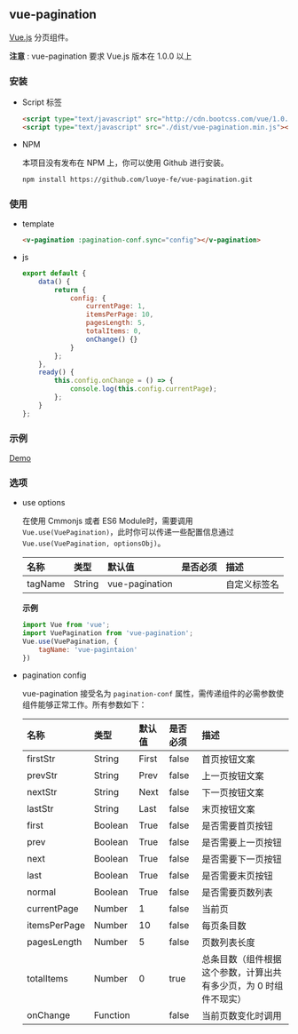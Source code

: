 vue-pagination
-------------------

[Vue.js](vuejs.org) 分页组件。  

**注意** : vue-pagination 要求 Vue.js 版本在 1.0.0 以上  


### 安装

* Script 标签

    ```html
    <script type="text/javascript" src="http://cdn.bootcss.com/vue/1.0.26/vue.js"></script>
    <script type="text/javascript" src="./dist/vue-pagination.min.js"></script>
    ```

* NPM

    本项目没有发布在 NPM 上，你可以使用 Github 进行安装。  

    ```bash
    npm install https://github.com/luoye-fe/vue-pagination.git
    ```

### 使用

* template

    ```html
    <v-pagination :pagination-conf.sync="config"></v-pagination>
    ```

* js

    ```js
    export default {
        data() {
            return {
                config: {
                    currentPage: 1,
                    itemsPerPage: 10,
                    pagesLength: 5,
                    totalItems: 0,
                    onChange() {}
                }
            };
        },
        ready() {
            this.config.onChange = () => {
                console.log(this.config.currentPage);
            };
        }
    };
    ```

### 示例

[Demo](http://luoye.pw/html/vue-pagination/)

### 选项

* use options

    在使用 Cmmonjs 或者 ES6 Module时，需要调用 `Vue.use(VuePagination)`，此时你可以传递一些配置信息通过 `Vue.use(VuePagination, optionsObj)`。

    | 名称           | 类型      | 默认值          | 是否必须   | 描述
    | :------------ | :--------| :------------- | :--------| :-----------
    | tagName       | String   | vue-pagination |          | 自定义标签名

    **示例**

    ```js
    import Vue from 'vue';
    import VuePagination from 'vue-pagination';
    Vue.use(VuePagination, {
        tagName: 'vue-pagintaion'
    })
    ```

* pagination config

    vue-pagination 接受名为 `pagination-conf` 属性，需传递组件的必需参数使组件能够正常工作。所有参数如下：

    | 名称           | 类型      | 默认值   | 是否必须   | 描述
    | :------------ | :--------| :-------| :--------| :-----------
    | firstStr      | String   | First   | false    | 首页按钮文案
    | prevStr       | String   | Prev    | false    | 上一页按钮文案
    | nextStr       | String   | Next    | false    | 下一页按钮文案
    | lastStr       | String   | Last    | false    | 末页按钮文案
    | first         | Boolean  | True    | false    | 是否需要首页按钮
    | prev          | Boolean  | True    | false    | 是否需要上一页按钮
    | next          | Boolean  | True    | false    | 是否需要下一页按钮
    | last          | Boolean  | True    | false    | 是否需要末页按钮
    | normal        | Boolean  | True    | false    | 是否需要页数列表
    | currentPage   | Number   | 1       | false    | 当前页
    | itemsPerPage  | Number   | 10      | false    | 每页条目数
    | pagesLength   | Number   | 5       | false    | 页数列表长度
    | totalItems    | Number   | 0       | true     | 总条目数（组件根据这个参数，计算出共有多少页，为 0 时组件不现实）
    | onChange      | Function |         | false    | 当前页数变化时调用

